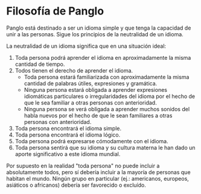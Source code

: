 # Filosofía de Panglo

Panglo está destinado a ser un idioma simple y que tenga la capacidad de unir a las personas. Sigue los principios de la neutralidad de un idioma.

La neutralidad de un idioma significa que en una situación ideal:

1. Toda persona podrá aprender el idioma en aproximadamente la misma cantidad de tiempo.
2. Todos tienen el derecho de aprender el idioma.
    - Toda persona estará familiarizada con aproximadamente la misma cantidad de palabras útiles, expresiones y gramática.
    - Ninguna persona estará obligada a aprender expresiones idiomáticas particulares o irregularidades del idioma por el hecho de que le sea familiar a otras personas con anterioridad.
    - Ninguna persona se verá obligada a aprender muchos sonidos del habla nuevos por el hecho de que le sean familiares a otras personas con anterioridad.
3. Toda persona encontrará el idioma simple.
4. Toda persona encontrará el idioma lógico.
5. Toda persona podrá expresarse cómodamente con el idioma.
6. Toda persona sentirá que su idioma y su cultura materna le han dado un aporte significativo a este idioma mundial.

Por supuesto en la realidad "toda persona" no puede incluir a absolutamente todos, pero sí debería incluir a la mayoría de personas que habitan el mundo. Ningún grupo en particular (ej.: americanos, europeos, asiáticos o africanos) debería ser favorecido o excluído.


